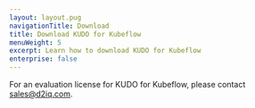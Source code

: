 ```yaml
---
layout: layout.pug
navigationTitle: Download
title: Download KUDO for Kubeflow
menuWeight: 5
excerpt: Learn how to download KUDO for Kubeflow
enterprise: false
---
```


<!-- markdownlint-disable MD034 -->

For an evaluation license for KUDO for Kubeflow, please contact sales@d2iq.com.

